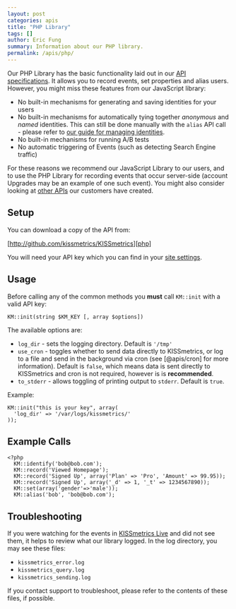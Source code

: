 ```yaml
---
layout: post
categories: apis
title: "PHP Library"
tags: []
author: Eric Fung
summary: Information about our PHP library.
permalink: /apis/php/
---
```

Our PHP Library has the basic functionality laid out in our [API specifications][specs]. It allows you to record events, set properties and alias users. However, you might miss these features from our JavaScript library:

* No built-in mechanisms for generating and saving identities for your users
* No built-in mechanisms for automatically tying together *anonymous* and *named* identities. This can still be done manually with the `alias` API call - please refer to [our guide for managing identities][identity].
* No built-in mechanisms for running A/B tests
* No automatic triggering of Events (such as detecting Search Engine traffic)

For these reasons we recommend our JavaScript Library to our users, and to use the PHP Library for recording events that occur server-side (account Upgrades may be an example of one such event). You might also consider looking at [other APIs][other] our customers have created.

## Setup

You can download a copy of the API from:

[http://github.com/kissmetrics/KISSmetrics][php]

You will need your API key which you can find in your [site settings][site-settings].

## Usage

Before calling any of the common methods you **must** call `KM::init` with a valid API key:

    KM::init(string $KM_KEY [, array $options])

The available options are:

* `log_dir` - sets the logging directory. Default is `'/tmp'`
* `use_cron` - toggles whether to send data directly to KISSmetrics, or log to a file and send in the background via cron (see [@apis/cron] for more information). Default is `false`, which means data is sent directly to KISSmetrics and cron is not required, however is is **recommended**.
* `to_stderr` - allows toggling of printing output to `stderr`. Default is `true`.

Example:

    KM::init("this is your key", array(
      'log_dir' => '/var/logs/kissmetrics/'
    ));
    
## Example Calls

    <?php
      KM::identify('bob@bob.com');
      KM::record('Viewed Homepage');
      KM::record('Signed Up', array('Plan' => 'Pro', 'Amount' => 99.95));
      KM::record('Signed Up', array('_d' => 1, '_t' => 1234567890));
      KM::set(array('gender'=>'male'));
      KM::alias('bob', 'bob@bob.com');

## Troubleshooting

If you were watching for the events in [KISSmetrics Live][live] and did not see them, it helps to review what our library logged. In the log directory, you may see these files:

* `kissmetrics_error.log`
* `kissmetrics_query.log`
* `kissmetrics_sending.log`

If you contact support to troubleshoot, please refer to the contents of these files, if possible.

[specs]: /apis/specifications
[identity]: /getting-started/identity-management
[other]: /apis/other
[live]: /tools/live
[site-settings]:https://www.kissmetrics.com/settings
[php]: http://github.com/kissmetrics/KISSmetrics